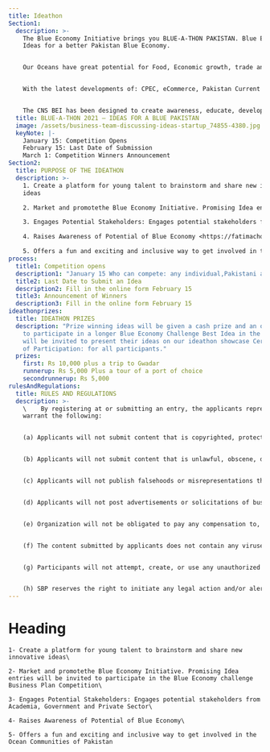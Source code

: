 ```yaml
---
title: Ideathon
Section1:
  description: >-
    The Blue Economy Initiative brings you BLUE-A-THON PAKISTAN. Blue Economy
    Ideas for a better Pakistan Blue Economy.


    Our Oceans have great potential for Food, Economic growth, trade and logistics, tourism, and leisure. We are at a crossroads where we can set the stage for sustainable growth that will reward generations to come.


    With the latest developments of: CPEC, eCommerce, Pakistan Current affairs, Tourism Opportunities, it is important that a vibrant coastal ecosystem is developed in a manner such as to protect rights of existing human and wildlife and nature as well as find the potential to grow.


    The CNS BEI has been designed to create awareness, educate, develop mentor and coach and implement blue economy initiatives through learning from the data available on the portal. We are inviting youth and academia to look at these opportunities in various sectors, their real-life examples, and then follow the strategies of adoption, adaptation, or invention. This is the first of the kind attempt where an organization is working in multidimensional strategies for fast-tracking the growth of Blue Economy in Pakistan.
  title: BLUE-A-THON 2021 – IDEAS FOR A BLUE PAKISTAN
  image: /assets/business-team-discussing-ideas-startup_74855-4380.jpg
  keyNote: |-
    January 15: Competition Opens
    February 15: Last Date of Submission
    March 1: Competition Winners Announcement
Section2:
  title: PURPOSE OF THE IDEATHON
  description: >-
    1. Create a platform for young talent to brainstorm and share new innovative
    ideas

    2. Market and promotethe Blue Economy Initiative. Promising Idea entries will be invited to participate in the Blue Economy challenge Business Plan Competition

    3. Engages Potential Stakeholders: Engages potential stakeholders from Academia, Government and Private Sector

    4. Raises Awareness of Potential of Blue Economy <https://fatimachoudhripk.wixsite.com/canbei/ideathon>

    5. Offers a fun and exciting and inclusive way to get involved in the Ocean Communities of Pakistan
process:
  title1: Competition opens
  description1: "January 15 Who can compete: any individual,Pakistani age 15 and above"
  title2: Last Date to Submit an Idea
  description2: Fill in the online form February 15
  title3: Announcement of Winners
  description3: Fill in the online form February 15
ideathonprizes:
  title: IDEATHON PRIZES
  description: "Prize winning ideas will be given a cash prize and an opportunity
    to participate in a longer Blue Economy Challenge Best Idea in the Theme:
    will be invited to present their ideas on our ideathon showcase Certificates
    of Participation: for all participants."
  prizes:
    first: Rs 10,000 plus a trip to Gwadar
    runnerup: Rs 5,000 Plus a tour of a port of choice
    secondrunnerup: Rs 5,000
rulesAndRegulations:
  title: RULES AND REGULATIONS
  description: >-
    \    By registering at or submitting an entry, the applicants represent and
    warrant the following:


    (a)	Applicants will not submit content that is copyrighted, protected by trade secret or otherwise subject to third party intellectual property rights or other proprietary rights, including privacy and publicity rights, unless the individual is the owner of such rights or has permission from the rightful owner to post the content and participate in the Ideathon;


    (b)	Applicants will not submit content that is unlawful, obscene, defamatory, threatening, hateful, racially or ethnically offensive, or encourages conduct that would be considered a criminal offense, give rise to civil liability or is otherwise inappropriate;


    (c)	Applicants will not publish falsehoods or misrepresentations that could damage the reputation of organizers;


    (d)	Applicants will not post advertisements or solicitations of business;


    (e)	Organization will not be obligated to pay any compensation to, or permit any participation by, any third party in connection with the use, reproduction, modification, publication, display or other exploitation of any of the content that is submitted;


    (f)	The content submitted by applicants does not contain any viruses, Trojan horses, worms or other disabling devices or malicious code; and


    (g)	Participants will not attempt, create, or use any unauthorized access toorganizers or other digital communication or data storage systems.


    (h)	SBP reserves the right to initiate any legal action and/or alert authorities in the case of any property damage or theft or any other violation of law or violation of this Agreement.
---
```


# Heading


    1- Create a platform for young talent to brainstorm and share new innovative ideas\

    2- Market and promotethe Blue Economy Initiative. Promising Idea entries will be invited to participate in the Blue Economy challenge Business Plan Competition\

    3- Engages Potential Stakeholders: Engages potential stakeholders from Academia, Government and Private Sector\

    4- Raises Awareness of Potential of Blue Economy\

    5- Offers a fun and exciting and inclusive way to get involved in the Ocean Communities of Pakistan
